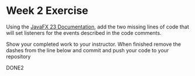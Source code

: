# Week 2 Exercise

Using the [JavaFX 23 Documentation](https://download.java.net/java/early_access/javafx23/docs/api/index.html), add the two missing lines of code that will set listeners for the events described in the code comments.

Show your completed work to your instructor. When finished remove the dashes from the line below and commit and push your code to your repository

DONE2

